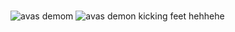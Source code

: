 #
![avas demom](https://github.com/user-attachments/assets/72f0e787-3e45-4c21-a76e-4792ca6ed4b5)
![avas demon kicking feet hehhehe](https://github.com/user-attachments/assets/30eee440-7904-4b66-845d-5f60794aa561)

